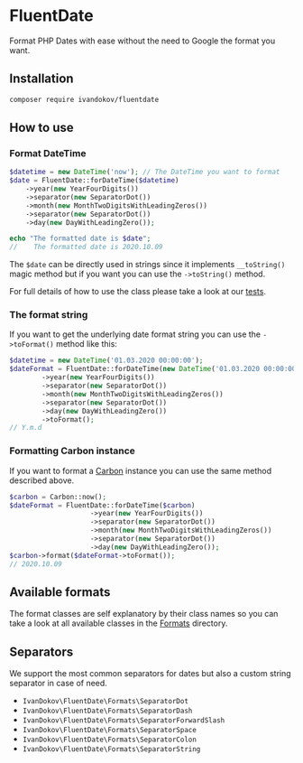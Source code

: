 # FluentDate

Format PHP Dates with ease without the need to Google the format you want.

## Installation

```bash
composer require ivandokov/fluentdate
```

## How to use

### Format DateTime
```php
$datetime = new DateTime('now'); // The DateTime you want to format
$date = FluentDate::forDateTime($datetime)
    ->year(new YearFourDigits())
    ->separator(new SeparatorDot())
    ->month(new MonthTwoDigitsWithLeadingZeros())
    ->separator(new SeparatorDot())
    ->day(new DayWithLeadingZero()); 

echo "The formatted date is $date";
//    The formatted date is 2020.10.09
```

The `$date` can be directly used in strings since it implements `__toString()` magic method but if you want you can use the `->toString()` method.

For full details of how to use the class please take a look at our [tests](tests/FluentDateTest.php).

### The format string

If you want to get the underlying date format string you can use the `->toFormat()` method like this:

```php
$datetime = new DateTime('01.03.2020 00:00:00');
$dateFormat = FluentDate::forDateTime(new DateTime('01.03.2020 00:00:00'))
        ->year(new YearFourDigits())
        ->separator(new SeparatorDot())
        ->month(new MonthTwoDigitsWithLeadingZeros())
        ->separator(new SeparatorDot())
        ->day(new DayWithLeadingZero())
        ->toFormat(); 
// Y.m.d
```

### Formatting Carbon instance
If you want to format a [Carbon](https://carbon.nesbot.com/) instance you can use the same method described above.

```php
$carbon = Carbon::now();
$dateFormat = FluentDate::forDateTime($carbon)
                    ->year(new YearFourDigits())
                    ->separator(new SeparatorDot())
                    ->month(new MonthTwoDigitsWithLeadingZeros())
                    ->separator(new SeparatorDot())
                    ->day(new DayWithLeadingZero());
$carbon->format($dateFormat->toFormat());
// 2020.10.09
```


## Available formats

The format classes are self explanatory by their class names so you can take a look at all available classes in the [Formats](src/Formats) directory.

## Separators

We support the most common separators for dates but also a custom string separator in case of need.

* `IvanDokov\FluentDate\Formats\SeparatorDot`
* `IvanDokov\FluentDate\Formats\SeparatorDash`
* `IvanDokov\FluentDate\Formats\SeparatorForwardSlash`
* `IvanDokov\FluentDate\Formats\SeparatorSpace`
* `IvanDokov\FluentDate\Formats\SeparatorColon`
* `IvanDokov\FluentDate\Formats\SeparatorString`

